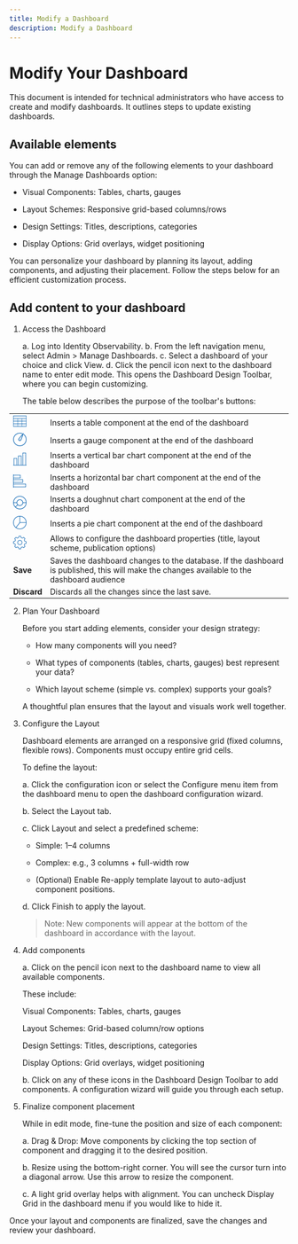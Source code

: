 ```yaml
---
title: Modify a Dashboard
description: Modify a Dashboard
---
```


# Modify Your Dashboard 

This document is intended for technical administrators who have access to create and modify dashboards. It outlines steps to update existing dashboards. 

## Available elements 

You can add or remove any of the following elements to your dashboard through the Manage Dashboards option:  

* Visual Components: Tables, charts, gauges 

* Layout Schemes: Responsive grid-based columns/rows 

* Design Settings: Titles, descriptions, categories 

* Display Options: Grid overlays, widget positioning 

You can personalize your dashboard by planning its layout, adding components, and adjusting their placement. Follow the steps below for an efficient customization process. 

## Add content to your dashboard

1. Access the Dashboard 

   a. Log into Identity Observability. 
   b. From the left navigation menu, select Admin > Manage Dashboards. 
   c. Select a dashboard of your choice and click View. 
   d. Click the pencil icon next to the dashboard name to enter edit mode. This opens the Dashboard Design Toolbar, where you can begin customizing. 
  
  
   The table below describes the purpose of the toolbar's buttons:
 
 |||
 |-|-|
 |![Icon](Media/table_24.png "Icon") | Inserts a table component at the end of the dashboard <tr></tr> |
 |![Icon](Media/gauge_24.png "Icon") | Inserts a gauge component at the end of the dashboard <tr></tr>  |
 |![Icon](Media/vbarchart_24.png "Icon")| Inserts a vertical bar chart component at the end of the dashboard <tr></tr>  |
 |![Icon](Media/hbarchart_24.png "Icon")| Inserts a horizontal bar chart component at the end of the dashboard <tr></tr>  |
 |![Icon](Media/donutchart_24.png "Icon")| Inserts a doughnut chart component at the end of the dashboard <tr></tr>  |
 |![Icon](Media/piechart_24.png "Icon")| Inserts a pie chart component at the end of the dashboard <tr></tr>  |
 |![Icon](Media/configure_24.png "Icon")| Allows to configure the dashboard properties (title, layout scheme, publication options) <tr></tr>  |
 | **Save** | Saves the dashboard changes to the database. If the dashboard is published, this will make the changes available to the dashboard audience <tr></tr> |
 |  **Discard** | Discards all the changes since the last save. <tr></tr> |

2. Plan Your Dashboard 

   Before you start adding elements, consider your design strategy: 
   
   * How many components will you need? 
   
   * What types of components (tables, charts, gauges) best represent your data? 
   
   * Which layout scheme (simple vs. complex) supports your goals? 
   
   A thoughtful plan ensures that the layout and visuals work well together. 
  

3. Configure the Layout 

   Dashboard elements are arranged on a responsive grid (fixed columns, flexible rows). Components must occupy entire grid cells.  
   
   To define the layout: 
   
   a. Click the configuration icon or select the Configure menu item from the dashboard menu to open the dashboard configuration wizard.  
    
   b. Select the Layout tab. 
   
   c. Click Layout and select a predefined scheme: 
   
     * Simple: 1–4 columns 
   
     * Complex: e.g., 3 columns + full-width row 
   
     * (Optional) Enable Re-apply template layout to auto-adjust component positions. 
   
   d. Click Finish to apply the layout. 
   
   > Note: New components will appear at the bottom of the dashboard in accordance with the layout. 
   

4. Add components 

   a. Click on the pencil icon next to the dashboard name to view all available components. 
   
    These include: 
   
   Visual Components: Tables, charts, gauges 
   
   Layout Schemes: Grid-based column/row options 
   
   Design Settings: Titles, descriptions, categories 
   
   Display Options: Grid overlays, widget positioning 
    
   
   b. Click on any of these icons in the Dashboard Design Toolbar to add components. A configuration wizard will guide you through each setup. 
   

5. Finalize component placement 

   While in edit mode, fine-tune the position and size of each component: 
   
   a. Drag & Drop: Move components by clicking the top section of component and dragging it to the desired position.  
   
   b. Resize using the bottom-right corner. You will see the cursor turn into a diagonal arrow. Use this arrow to resize the component.  
   
   c. A light grid overlay helps with alignment. You can uncheck Display Grid in the dashboard menu if you would like to hide it.  

 
  Once your layout and components are finalized, save the changes and review your dashboard.  

 
